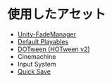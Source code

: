 # 使用したアセット
- [Unity-FadeManager](https://github.com/naichilab/Unity-FadeManager/tree/master)
- [Default Playables](https://assetstore.unity.com/packages/tools/default-playables-95266)
- [DOTween (HOTween v2)](https://assetstore.unity.com/packages/tools/animation/dotween-hotween-v2-27676)
- Cinemachine
- Input System
- [Quick Save](https://assetstore.unity.com/packages/tools/utilities/quick-save-107676)
